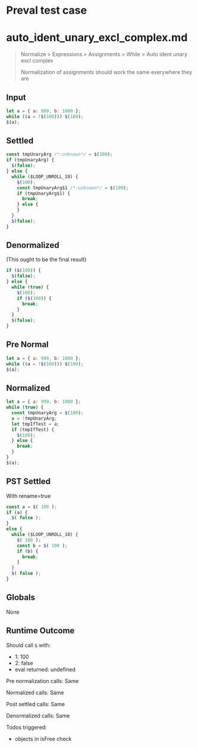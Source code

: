 # Preval test case

# auto_ident_unary_excl_complex.md

> Normalize > Expressions > Assignments > While > Auto ident unary excl complex
>
> Normalization of assignments should work the same everywhere they are

## Input

`````js filename=intro
let a = { a: 999, b: 1000 };
while ((a = !$(100))) $(100);
$(a);
`````

## Settled


`````js filename=intro
const tmpUnaryArg /*:unknown*/ = $(100);
if (tmpUnaryArg) {
  $(false);
} else {
  while ($LOOP_UNROLL_10) {
    $(100);
    const tmpUnaryArg$1 /*:unknown*/ = $(100);
    if (tmpUnaryArg$1) {
      break;
    } else {
    }
  }
  $(false);
}
`````

## Denormalized
(This ought to be the final result)

`````js filename=intro
if ($(100)) {
  $(false);
} else {
  while (true) {
    $(100);
    if ($(100)) {
      break;
    }
  }
  $(false);
}
`````

## Pre Normal


`````js filename=intro
let a = { a: 999, b: 1000 };
while ((a = !$(100))) $(100);
$(a);
`````

## Normalized


`````js filename=intro
let a = { a: 999, b: 1000 };
while (true) {
  const tmpUnaryArg = $(100);
  a = !tmpUnaryArg;
  let tmpIfTest = a;
  if (tmpIfTest) {
    $(100);
  } else {
    break;
  }
}
$(a);
`````

## PST Settled
With rename=true

`````js filename=intro
const a = $( 100 );
if (a) {
  $( false );
}
else {
  while ($LOOP_UNROLL_10) {
    $( 100 );
    const b = $( 100 );
    if (b) {
      break;
    }
  }
  $( false );
}
`````

## Globals

None

## Runtime Outcome

Should call `$` with:
 - 1: 100
 - 2: false
 - eval returned: undefined

Pre normalization calls: Same

Normalized calls: Same

Post settled calls: Same

Denormalized calls: Same

Todos triggered:
- objects in isFree check